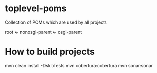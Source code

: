 toplevel-poms
========================
Collection of POMs which are used by all projects

root <- nonosgi-parent <- osgi-parent

How to build projects
========================
mvn clean install -DskipTests
mvn cobertura:cobertura
mvn sonar:sonar
